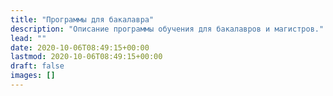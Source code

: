 ```yaml
---
title: "Программы для бакалавра"
description: "Описание программы обучения для бакалавров и магистров."
lead: ""
date: 2020-10-06T08:49:15+00:00
lastmod: 2020-10-06T08:49:15+00:00
draft: false
images: []
---
```

